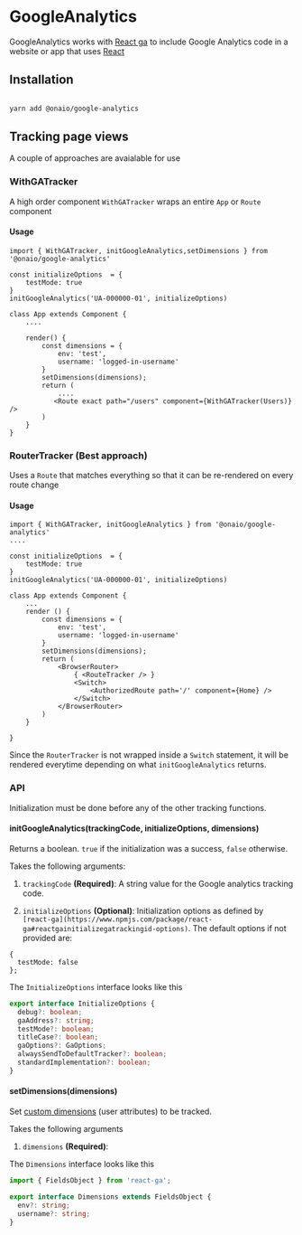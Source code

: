 # GoogleAnalytics

GoogleAnalytics works with [React ga](https://github.com/react-ga/react-ga) to include Google Analytics code in a website or app that uses [React](https://facebook.github.io/react/)

## Installation

```sh

yarn add @onaio/google-analytics
```

## Tracking page views

A couple of approaches are avaialable for use

### WithGATracker

A high order component `WithGATracker` wraps an entire `App` or `Route` component

#### Usage

```
import { WithGATracker, initGoogleAnalytics,setDimensions } from '@onaio/google-analytics'

const initializeOptions  = {
    testMode: true
}
initGoogleAnalytics('UA-000000-01', initializeOptions)

class App extends Component {
    ....

    render() {
        const dimensions = {
            env: 'test',
            username: 'logged-in-username'
        }
        setDimensions(dimensions);
        return (
            ....
           <Route exact path="/users" component={WithGATracker(Users)} />
        )
    }
}
```

### RouterTracker (Best approach)

Uses a `Route` that matches everything so that it can be re-rendered on every route change

#### Usage

```
import { WithGATracker, initGoogleAnalytics } from '@onaio/google-analytics'
....

const initializeOptions  = {
    testMode: true
}
initGoogleAnalytics('UA-000000-01', initializeOptions)

class App extends Component {
    ...
    render () {
        const dimensions = {
            env: 'test',
            username: 'logged-in-username'
        }
        setDimensions(dimensions);
        return (
            <BrowserRouter>
                { <RouteTracker /> }
                <Switch>
                    <AuthorizedRoute path='/' component={Home} />
                </Switch>
            </BrowserRouter>
        )
    }

}
```

Since the `RouterTracker` is not wrapped inside a `Switch` statement, it will be rendered everytime depending on
what `initGoogleAnalytics` returns.

### API

Initialization must be done before any of the other tracking functions.

#### initGoogleAnalytics(trackingCode, initializeOptions, dimensions)

Returns a boolean. `true` if the initialization was a success, `false` otherwise.

Takes the following arguments:

1. `trackingCode` **(Required)**: A string value for the Google analytics tracking code.

2. `initializeOptions` **(Optional)**: Initialization options as defined by `[react-ga](https://www.npmjs.com/package/react-ga#reactgainitializegatrackingid-options)`. The default options if not provided are:

```
{
  testMode: false
};
```

The `InitializeOptions` interface looks like this

```ts
export interface InitializeOptions {
  debug?: boolean;
  gaAddress?: string;
  testMode?: boolean;
  titleCase?: boolean;
  gaOptions?: GaOptions;
  alwaysSendToDefaultTracker?: boolean;
  standardImplementation?: boolean;
}
```

#### setDimensions(dimensions)

Set [custom dimensions](https://www.npmjs.com/package/react-ga#reactgasetfieldsobject) (user attributes) to be tracked.

Takes the following arguments

1. `dimensions` **(Required)**:

The `Dimensions` interface looks like this

```ts
import { FieldsObject } from 'react-ga';

export interface Dimensions extends FieldsObject {
  env?: string;
  username?: string;
}
```
